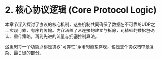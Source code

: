 # 2. 核心协议逻辑 (Core Protocol Logic)

本章节深入探讨了协议的核心机制，这些机制共同确保了数据在不可靠的UDP之上实现可靠、有序的传输。内容涵盖了从连接的建立与拆除，到精细的数据包确认、重传策略，再到先进的流量与拥塞控制算法。

这里的每一个功能点都是协议“可靠性”承诺的直接体现，也是整个协议栈中最复杂、最关键的部分。
